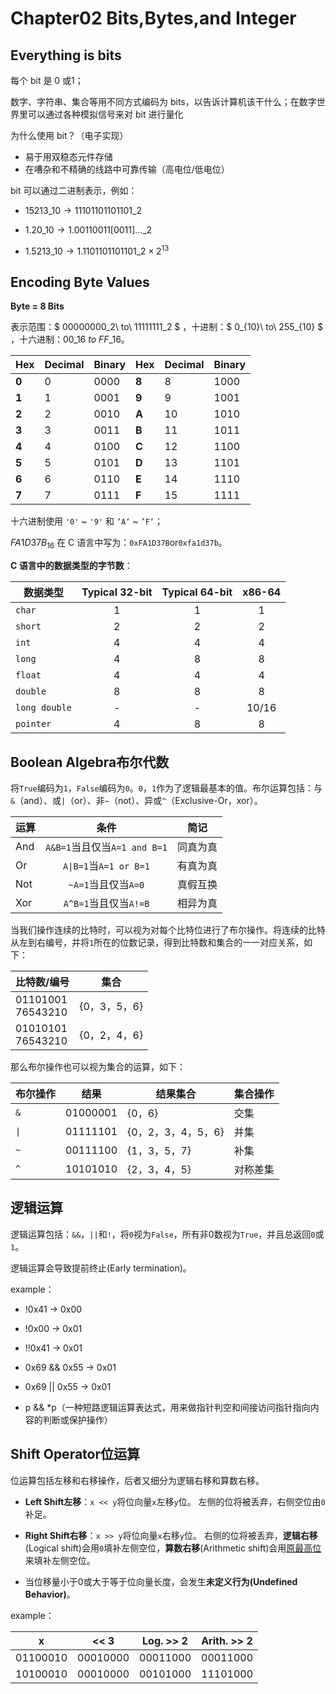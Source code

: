 <head>
   <script>
  MathJax = {
    tex: {
      inlineMath: [['$', '$'], ['\\(', '\\)']]
    }
  };
</script>
<script src="https://cdn.jsdelivr.net/npm/mathjax@3/es5/tex-mml-chtml.js" async></script>
</head>

# Chapter02 Bits,Bytes,and Integer

## Everything is bits

每个 bit 是 0 或1；

数字、字符串、集合等用不同方式编码为 bits，以告诉计算机该干什么；在数字世界里可以通过各种模拟信号来对 bit 进行量化

为什么使用 bit？（电子实现）

- 易于用双稳态元件存储
- 在嘈杂和不精确的线路中可靠传输（高电位/低电位）

bit 可以通过二进制表示，例如：

- $15213\_{10}\rightarrow 11101101101101\_{2}$

- $1.20\_{10}\rightarrow 1.00110011[0011]...\_{2}$

- $1.5213\_{10}\rightarrow 1.1101101101101\_2\times2^{13}$

## Encoding Byte Values

**Byte = 8 Bits**

表示范围：$ 00000000\_2\ to\ 11111111\_2 $ ，十进制：$ 0\_{10}\ to\ 255\_{10} $ ，十六进制：$00\_{16}\ to\ FF\_{16}$。

| Hex   | Decimal | Binary | Hex   | Decimal | Binary |
| ----- | ------- | ------ | ----- | ------- | ------ |
| **0** | 0       | 0000   | **8** | 8       | 1000   |
| **1** | 1       | 0001   | **9** | 9       | 1001   |
| **2** | 2       | 0010   | **A** | 10      | 1010   |
| **3** | 3       | 0011   | **B** | 11      | 1011   |
| **4** | 4       | 0100   | **C** | 12      | 1100   |
| **5** | 5       | 0101   | **D** | 13      | 1101   |
| **6** | 6       | 0110   | **E** | 14      | 1110   |
| **7** | 7       | 0111   | **F** | 15      | 1111   |

十六进制使用 `'0'` ~ `'9'` 和 `’A‘` ~ `’F‘`；

$FA1D37B_{16}$ 在 C 语言中写为：`0xFA1D37B`or`0xfa1d37b`。

**C 语言中的数据类型的字节数**：

| 数据类型          | Typical 32-bit | Typical 64-bit | x86-64 |
| ------------- |:--------------:|:--------------:|:------:|
| `char`        | 1              | 1              | 1      |
| `short`       | 2              | 2              | 2      |
| `int`         | 4              | 4              | 4      |
| `long`        | 4              | 8              | 8      |
| `float`       | 4              | 4              | 4      |
| `double`      | 8              | 8              | 8      |
| `long double` | -              | -              | 10/16  |
| `pointer`     | 4              | 8              | 8      |

## Boolean Algebra布尔代数

将`True`编码为`1`，`False`编码为`0`。`0`，`1`作为了逻辑最基本的值。布尔运算包括：与`&`（and）、或`|`（or）、非`~`（not）、异或`^`（Exclusive-Or，xor）。

| 运算  | 条件                       | 简记   |
| --- |:------------------------:| ---- |
| And | `A&B=1`当且仅当`A=1 and B=1` | 同真为真 |
| Or  | `A\|B=1`当`A=1 or B=1`    | 有真为真 |
| Not | `~A=1`当且仅当`A=0`          | 真假互换 |
| Xor | `A^B=1`当且仅当`A!=B`        | 相异为真 |

当我们操作连续的比特时，可以视为对每个比特位进行了布尔操作。将连续的比特从左到右编号，并将`1`所在的位数记录，得到比特数和集合的一一对应关系，如下：

| 比特数/编号                | 集合        |
| --------------------- | --------- |
| 01101001<br/>76543210 | {0，3，5，6} |
| 01010101<br/>76543210 | {0，2，4，6} |

那么布尔操作也可以视为集合的运算，如下：

| 布尔操作 | 结果       | 结果集合          | 集合操作 |
| ---- | -------- | ------------- | ---- |
| `&`  | 01000001 | {0，6}         | 交集   |
| `\|` | 01111101 | {0，2，3，4，5，6} | 并集   |
| `~`  | 00111100 | {1，3，5，7}     | 补集   |
| `^`  | 10101010 | {2，3，4，5}     | 对称差集 |

## 逻辑运算

逻辑运算包括：`&&`，`||`和`!`，将`0`视为`False`，所有非0数视为`True`，并且总返回`0`或`1`。

逻辑运算会导致提前终止(Early termination)。

example：

- !0x41 -> 0x00

- !0x00 -> 0x01

- !!0x41 -> 0x01

- 0x69 && 0x55 -> 0x01

- 0x69 || 0x55 -> 0x01

- p && *p（一种短路逻辑运算表达式，用来做指针判空和间接访问指针指向内容的判断或保护操作）

## Shift Operator位运算

位运算包括左移和右移操作，后者又细分为逻辑右移和算数右移。

- **Left Shift左移**：`x << y`将位向量`x`左移`y`位。
  左侧的位将被丢弃，右侧空位由`0`补足。

- **Right Shift右移**：`x >> y`将位向量`x`右移`y`位。
  右侧的位将被丢弃，**逻辑右移**(Logical shift)会用`0`填补左侧空位，**算数右移**(Arithmetic shift)会用<u>原最高位</u>来填补左侧空位。

- 当位移量小于0或大于等于位向量长度，会发生**未定义行为(Undefined Behavior)**。

example：

| x        | << 3     | Log. >> 2 | Arith. >> 2 |
| -------- | -------- | --------- | ----------- |
| 01100010 | 00010000 | 00011000  | 00011000    |
| 10100010 | 00010000 | 00101000  | 11101000    |
